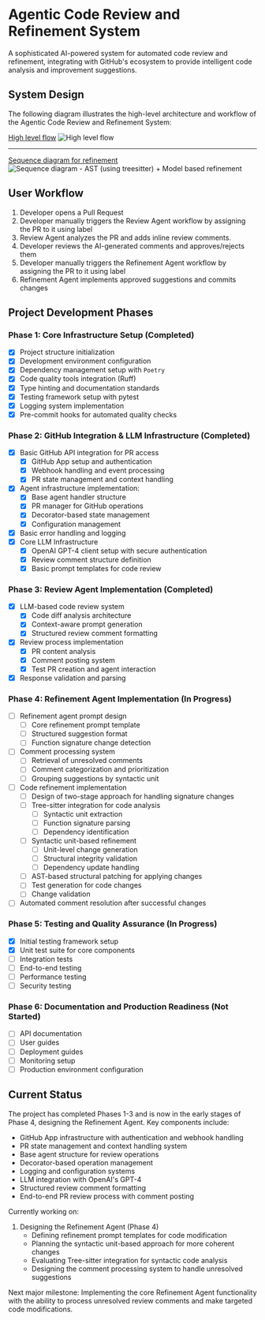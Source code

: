 # Agentic Code Review and Refinement System

A sophisticated AI-powered system for automated code review and refinement, integrating with GitHub's ecosystem to provide intelligent code analysis and improvement suggestions.

## System Design

The following diagram illustrates the high-level architecture and workflow of the Agentic Code Review and Refinement System:

[High level flow](https://excalidraw.com/#room=4dd1c0e4005f7423fa9e,y147i26ttB-UIqxbYdifxw)
![High level flow](docs/assets/Design%20-%20Code%20Review%20%26%20Refinement%20Agent.png)

---
[Sequence diagram for refinement](https://excalidraw.com/#json=5ZTVdYF8S7wBNruJcUFj3,w8Nr423cho_GauPzmjNmQw)
![Sequence diagram - AST (using treesitter) + Model based refinement](docs/assets/Seq%20diagram%20-%20Refinement%20agent.png)



## User Workflow

1. Developer opens a Pull Request
2. Developer manually triggers the Review Agent workflow by assigning the PR to it using label
3. Review Agent analyzes the PR and adds inline review comments.
4. Developer reviews the AI-generated comments and approves/rejects them
5. Developer manually triggers the Refinement Agent workflow by assigning the PR to it using label
6. Refinement Agent implements approved suggestions and commits changes

## Project Development Phases

### Phase 1: Core Infrastructure Setup (Completed)
- [x] Project structure initialization
- [x] Development environment configuration
- [x] Dependency management setup with `Poetry`
- [x] Code quality tools integration (Ruff)
- [x] Type hinting and documentation standards
- [x] Testing framework setup with pytest
- [x] Logging system implementation
- [x] Pre-commit hooks for automated quality checks

### Phase 2: GitHub Integration & LLM Infrastructure (Completed)
- [x] Basic GitHub API integration for PR access
  - [x] GitHub App setup and authentication
  - [x] Webhook handling and event processing
  - [x] PR state management and context handling
- [x] Agent infrastructure implementation:
  - [x] Base agent handler structure
  - [x] PR manager for GitHub operations
  - [x] Decorator-based state management
  - [x] Configuration management
- [x] Basic error handling and logging
- [x] Core LLM Infrastructure
  - [x] OpenAI GPT-4 client setup with secure authentication
  - [x] Review comment structure definition
  - [x] Basic prompt templates for code review

### Phase 3: Review Agent Implementation (Completed)
- [x] LLM-based code review system
  - [x] Code diff analysis architecture
  - [x] Context-aware prompt generation
  - [x] Structured review comment formatting
- [x] Review process implementation
  - [x] PR content analysis
  - [x] Comment posting system
  - [x] Test PR creation and agent interaction
- [x] Response validation and parsing

### Phase 4: Refinement Agent Implementation (In Progress)
- [ ] Refinement agent prompt design
  - [ ] Core refinement prompt template
  - [ ] Structured suggestion format
  - [ ] Function signature change detection
- [ ] Comment processing system
  - [ ] Retrieval of unresolved comments
  - [ ] Comment categorization and prioritization
  - [ ] Grouping suggestions by syntactic unit
- [ ] Code refinement implementation
  - [ ] Design of two-stage approach for handling signature changes
  - [ ] Tree-sitter integration for code analysis
    - [ ] Syntactic unit extraction
    - [ ] Function signature parsing
    - [ ] Dependency identification
  - [ ] Syntactic unit-based refinement
    - [ ] Unit-level change generation
    - [ ] Structural integrity validation
    - [ ] Dependency update handling
  - [ ] AST-based structural patching for applying changes
  - [ ] Test generation for code changes
  - [ ] Change validation
- [ ] Automated comment resolution after successful changes

### Phase 5: Testing and Quality Assurance (In Progress)
- [x] Initial testing framework setup
- [x] Unit test suite for core components
- [ ] Integration tests
- [ ] End-to-end testing
- [ ] Performance testing
- [ ] Security testing

### Phase 6: Documentation and Production Readiness (Not Started)
- [ ] API documentation
- [ ] User guides
- [ ] Deployment guides
- [ ] Monitoring setup
- [ ] Production environment configuration

## Current Status

The project has completed Phases 1-3 and is now in the early stages of Phase 4, designing the Refinement Agent. Key components include:

- GitHub App infrastructure with authentication and webhook handling
- PR state management and context handling system
- Base agent structure for review operations
- Decorator-based operation management
- Logging and configuration systems
- LLM integration with OpenAI's GPT-4
- Structured review comment formatting
- End-to-end PR review process with comment posting

Currently working on:
1. Designing the Refinement Agent (Phase 4)
   - Defining refinement prompt templates for code modification
   - Planning the syntactic unit-based approach for more coherent changes
   - Evaluating Tree-sitter integration for syntactic code analysis
   - Designing the comment processing system to handle unresolved suggestions

Next major milestone: Implementing the core Refinement Agent functionality with the ability to process unresolved review comments and make targeted code modifications.
